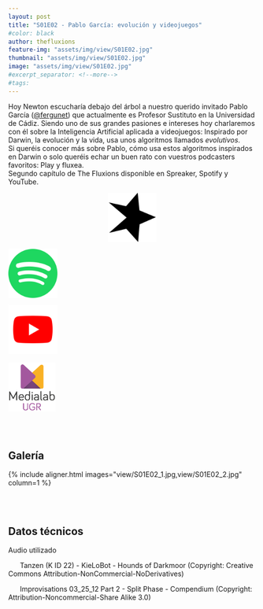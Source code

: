 ```yaml
---
layout: post
title: "S01E02 - Pablo García: evolución y videojuegos"
#color: black
author: thefluxions
feature-img: "assets/img/view/S01E02.jpg"
thumbnail: "assets/img/view/S01E02.jpg"
image: "assets/img/view/S01E02.jpg"
#excerpt_separator: <!--more-->
#tags: 
---
```


Hoy Newton escucharía debajo del árbol a nuestro querido invitado Pablo García (<a href="https://twitter.com/fergunet" target="_blank">@fergunet</a>) que actualmente es Profesor Sustituto en la Universidad de Cádiz. Siendo uno de sus grandes pasiones e intereses hoy charlaremos con él sobre la Inteligencia Artificial aplicada a videojuegos: Inspirado por Darwin, la evolución y la vida, usa unos algoritmos llamados *evolutivos*.
<br>Si queréis conocer más sobre Pablo, cómo usa estos algoritmos inspirados en Darwin o solo queréis echar un buen rato con vuestros podcasters favoritos: Play y fluxea.
<br>Segundo capítulo de The Fluxions disponible en Spreaker, Spotify y YouTube.
<br>
<p align="center">
<a href="https://www.spreaker.com/user/radiolabugr/entrevista-fergu" target="_blank"><img src="https://raw.githubusercontent.com/thefluxions/thefluxions.github.io/master/assets/img/archive/spreaker-logo.png" height="100" align="center"></a>

<a href="https://open.spotify.com/episode/68VQHSZxrb1fBbPd0PgGPC?si=WhLqhggaSE6nHKec73jYIA" target="_blank"><img src="https://raw.githubusercontent.com/thefluxions/thefluxions.github.io/master/assets/img/archive/spotify-logo.png" height="100" align="center"></a>

<a href="" target="_blank"><img src="https://raw.githubusercontent.com/thefluxions/thefluxions.github.io/master/assets/img/archive/youtube-logo.png" height="100" align="center"></a>
<br><br>
<a href="https://medialab.ugr.es/noticias/novedades-semanales-en-radiolabugr/" target="_blank"><img src="https://raw.githubusercontent.com/thefluxions/thefluxions.github.io/master/assets/img/archive/medialab-logo.png" height="100" align="center"></a>
</p>
<br><br>

## Galería

{% include aligner.html images="view/S01E02_1.jpg,view/S01E02_2.jpg" column=1 %}

<br><br>

## Datos técnicos

Audio utilizado

&nbsp;&nbsp;&nbsp;&nbsp;&nbsp;&nbsp;Tanzen (K ID 22) - KieLoBot - Hounds of Darkmoor (Copyright: Creative Commons Attribution-NonCommercial-NoDerivatives)

&nbsp;&nbsp;&nbsp;&nbsp;&nbsp;&nbsp;Improvisations 03_25_12 Part 2 - Split Phase - Compendium (Copyright: Attribution-Noncommercial-Share Alike 3.0)